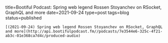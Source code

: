 
title=Bootiful Podcast: Spring web legend Rossen Stoyanchev on RSocket, GraphQL and more
date=2021-09-24
type=post
tags=blog
status=published
~~~~~~
[(2021-09-24) Spring web legend Rossen Stoyanchev on RSocket, GraphQL and more](http://api.bootifulpodcast.fm//podcasts/7e3544e6-325c-4f21-ab3c-01e368ca7d4c/produced-audio) 
            